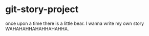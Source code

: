 # git-story-project
once upon a time there is a little bear.
I wanna write my own story WAHAHAHHAHAHHAHAHHA.
